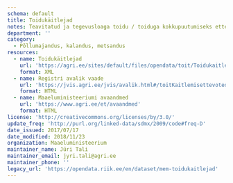```yaml
---
schema: default
title: Toidukäitlejad
notes: Teavitatud ja tegevusloaga toidu / toiduga kokkupuutumiseks ettenähtud materjalide ja esemete käitlejad
department: ''
category:
  - Põllumajandus, kalandus, metsandus
resources:
  - name: Toidukäitlejad
    url: 'https://agri.ee/sites/default/files/opendata/toit/Toidukaitlejad.xml'
    format: XML
  - name: Registri avalik vaade
    url: 'https://jvis.agri.ee/jvis/avalik.html#/toitKaitlemisettevotedparing'
    format: HTML
  - name: Maaeluministeeriumi avaandmed
    url: 'https://www.agri.ee/et/avaandmed'
    format: HTML
license: 'http://creativecommons.org/licenses/by/3.0/'
update_freq: 'http://purl.org/linked-data/sdmx/2009/code#freq-D'
date_issued: 2017/07/17
date_modified: 2018/11/23
organization: Maaeluministeerium
maintainer_name: Jüri Tali
maintainer_email: jyri.tali@agri.ee
maintainer_phone: ''
legacy_url: 'https://opendata.riik.ee/en/dataset/mem-toidukaitlejad'
---
```

